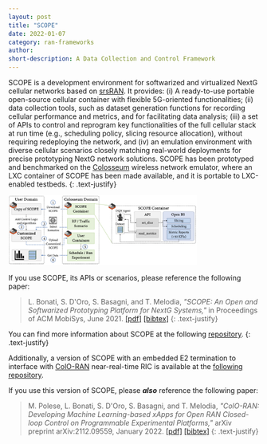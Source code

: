 ```yaml
---
layout: post
title: "SCOPE"
date: 2022-01-07
category: ran-frameworks
author:
short-description: A Data Collection and Control Framework
---
```


SCOPE is a development environment for softwarized and virtualized NextG cellular networks based on <a href="https://github.com/srsran/srsRAN" target="_blank">srsRAN</a>.
It provides: (i) A ready-to-use portable open-source cellular container with flexible 5G-oriented functionalities; (ii) data collection tools, such as dataset generation functions for recording cellular performance and metrics, and for facilitating data analysis; (iii) a set of APIs to control and reprogram key functionalities of the full cellular stack at run time (e.g., scheduling policy, slicing resource allocation), without requiring redeploying the network, and (iv) an emulation environment with diverse cellular scenarios closely matching real-world deployments for precise prototyping NextG network solutions.
SCOPE has been prototyped and benchmarked on the [Colosseum](/experimental-platforms/colosseum) wireless network emulator, where an LXC container of SCOPE has been made available, and it is portable to LXC-enabled testbeds.
{: .text-justify}

<img src="/assets/post-assets/scope-experiment-workflow.png" class="post-image" alt="SCOPE Experiment Workflow" width="75%">

If you use SCOPE, its APIs or scenarios, please reference the following paper:
> L. Bonati, S. D'Oro, S. Basagni, and T. Melodia,
> *"SCOPE: An Open and Softwarized Prototyping Platform for NextG Systems,"*
> in Proceedings of ACM MobiSys, June 2021.
> <a href="https://ece.northeastern.edu/wineslab/papers/bonati2021scope.pdf" target="_blank">[pdf]</a>
> <a href="https://ece.northeastern.edu/wineslab/wines_bibtex/bonati2021scope.txt" target="_blank">[bibtex]</a>
> {: .text-justify}

You can find more information about SCOPE at the following <a href="https://github.com/wineslab/colosseum-scope" target="_blank">repository</a>.
{: .text-justify}

Additionally, a version of SCOPE with an embedded E2 termination to interface with [ColO-RAN](/o-ran-frameworks/coloran) near-real-time RIC is available at the <a href="https://github.com/wineslab/colosseum-scope-e2" target="_blank">following repository</a>.

If you use this version of SCOPE, please **_also_** reference the following paper:
> M. Polese, L. Bonati, S. D'Oro, S. Basagni, and T. Melodia,
> *"ColO-RAN: Developing Machine Learning-based xApps for Open RAN Closed-loop Control on Programmable Experimental Platforms,"*
> arXiv preprint arXiv:2112.09559, January 2022.
> <a href="https://arxiv.org/pdf/2112.09559" target="_blank">[pdf]</a>
> <a href="https://ece.northeastern.edu/wineslab/wines_bibtex/polese2021coloran.txt" target="_blank">[bibtex]</a>
> {: .text-justify}